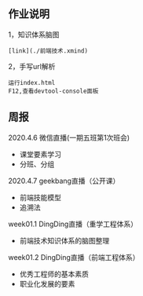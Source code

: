 ## 作业说明
1，知识体系脑图
```
[link](./前端技术.xmind)
```
2，手写url解析
```
运行index.html
F12,查看devtool-console面板
```

## 周报
2020.4.6 微信直播(一期五班第1次班会)
- 课堂要素学习
- 分班、分组

2020.4.7 geekbang直播（公开课）
- 前端技能模型
- 追溯法

week01.1 DingDing直播（重学工程体系）
- 前端技术知识体系的脑图整理

week01.2 DingDing直播（前端工程体系）
- 优秀工程师的基本素质
- 职业化发展的要素

